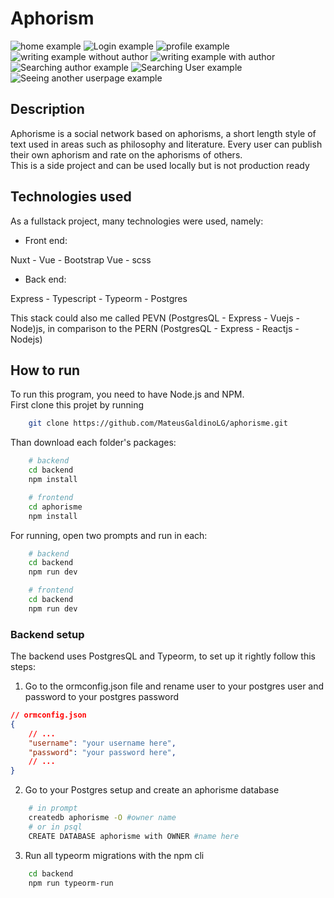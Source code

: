 # Aphorism

![home example](/ReadmeImage/AphorismeHome.png)
![Login example](/ReadmeImage/AphorismeLogin.png)
![profile example](/ReadmeImage/AphorismeProfile.png)
![writing example without author](/ReadmeImage/AphorismeWriting2.png)
![writing example with author](/ReadmeImage/AphorismeWriting.png)
![Searching author example](/ReadmeImage/SearchAuthor.png)
![Searching User example](/ReadmeImage/SearchUser.png)
![Seeing another userpage example](/ReadmeImage/UserPage.png)

## Description

Aphorisme is a social network based on aphorisms, a short length style of text used in areas such as philosophy and literature. Every user can publish their own aphorism and rate on the aphorisms of others.  
This is a side project and can be used locally but is not production ready

## Technologies used

As a fullstack project, many technologies were used, namely:

* Front end:

Nuxt - Vue - Bootstrap Vue - scss

* Back end:

Express - Typescript - Typeorm - Postgres

This stack could also me called PEVN (PostgresQL - Express - Vuejs - Node)js, in comparison to the PERN (PostgresQL - Express - Reactjs - Nodejs)

## How to run

To run this program, you need to have Node.js and NPM.  
First clone this projet by running

```bash
    git clone https://github.com/MateusGaldinoLG/aphorisme.git
```

Than download each folder's packages:

```bash
    # backend
    cd backend
    npm install

    # frontend
    cd aphorisme
    npm install
```

For running, open two prompts and run in each:

```bash
    # backend
    cd backend
    npm run dev

    # frontend
    cd backend
    npm run dev
```

### Backend setup

The backend uses PostgresQL and Typeorm, to set up it rightly follow this steps:

1. Go to the ormconfig.json file and rename user to your postgres user and password to your postgres password

```JSON
// ormconfig.json
{
    // ...
    "username": "your username here",
    "password": "your password here",
    // ...
}
```

2. Go to your Postgres setup and create an aphorisme database

```bash
    # in prompt
    createdb aphorisme -O #owner name
    # or in psql
    CREATE DATABASE aphorisme with OWNER #name here
```

3. Run all typeorm migrations with the npm cli

```bash
    cd backend
    npm run typeorm-run
```
